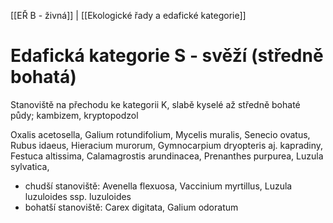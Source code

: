 [[EŘ B - živná]] | [[Ekologické řady a edafické kategorie]]

# Edafická kategorie S - svěží (středně bohatá)

Stanoviště na přechodu ke kategorii K, slabě kyselé až středně bohaté půdy; kambizem, kryptopodzol

Oxalis acetosella, Galium rotundifolium, Mycelis muralis, Senecio ovatus, Rubus idaeus, Hieracium murorum, Gymnocarpium dryopteris aj. kapradiny, Festuca altissima, Calamagrostis arundinacea, Prenanthes purpurea, Luzula sylvatica, 
- chudší stanoviště: Avenella flexuosa, Vaccinium myrtillus, Luzula luzuloides ssp. luzuloides
- bohatší stanoviště: Carex digitata, Galium odoratum


